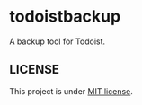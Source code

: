 # todoistbackup

A backup tool for Todoist.

## LICENSE

This project is under [MIT license](./LICENSE).
